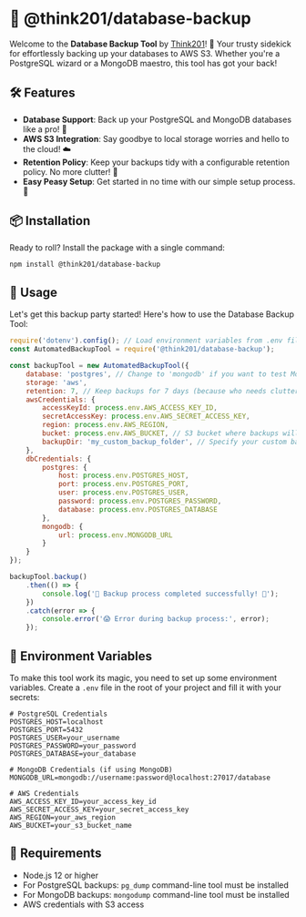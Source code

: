 # 🎉 @think201/database-backup

Welcome to the **Database Backup Tool** by [Think201](https://think201.com)! 🚀 Your trusty sidekick for effortlessly backing up your databases to AWS S3. Whether you're a PostgreSQL wizard or a MongoDB maestro, this tool has got your back!

## 🛠️ Features
- **Database Support**: Back up your PostgreSQL and MongoDB databases like a pro! 🥇
- **AWS S3 Integration**: Say goodbye to local storage worries and hello to the cloud! ☁️
- **Retention Policy**: Keep your backups tidy with a configurable retention policy. No more clutter! 🧹
- **Easy Peasy Setup**: Get started in no time with our simple setup process. 🎈

## 📦 Installation

Ready to roll? Install the package with a single command:

```bash
npm install @think201/database-backup
```

## 🚀 Usage

Let's get this backup party started! Here's how to use the Database Backup Tool:

```javascript
require('dotenv').config(); // Load environment variables from .env file
const AutomatedBackupTool = require('@think201/database-backup');

const backupTool = new AutomatedBackupTool({
    database: 'postgres', // Change to 'mongodb' if you want to test MongoDB
    storage: 'aws',
    retention: 7, // Keep backups for 7 days (because who needs clutter?)
    awsCredentials: {
        accessKeyId: process.env.AWS_ACCESS_KEY_ID,
        secretAccessKey: process.env.AWS_SECRET_ACCESS_KEY,
        region: process.env.AWS_REGION,
        bucket: process.env.AWS_BUCKET, // S3 bucket where backups will be stored
        backupDir: 'my_custom_backup_folder', // Specify your custom backup directory
    },
    dbCredentials: {
        postgres: {
            host: process.env.POSTGRES_HOST,
            port: process.env.POSTGRES_PORT,
            user: process.env.POSTGRES_USER,
            password: process.env.POSTGRES_PASSWORD,
            database: process.env.POSTGRES_DATABASE
        },
        mongodb: {
            url: process.env.MONGODB_URL
        }
    }
});

backupTool.backup()
    .then(() => {
        console.log('🎉 Backup process completed successfully! 🎉');
    })
    .catch(error => {
        console.error('😱 Error during backup process:', error);
    });
```

## 🌱 Environment Variables

To make this tool work its magic, you need to set up some environment variables. Create a `.env` file in the root of your project and fill it with your secrets:

```plaintext
# PostgreSQL Credentials
POSTGRES_HOST=localhost
POSTGRES_PORT=5432
POSTGRES_USER=your_username
POSTGRES_PASSWORD=your_password
POSTGRES_DATABASE=your_database

# MongoDB Credentials (if using MongoDB)
MONGODB_URL=mongodb://username:password@localhost:27017/database

# AWS Credentials
AWS_ACCESS_KEY_ID=your_access_key_id
AWS_SECRET_ACCESS_KEY=your_secret_access_key
AWS_REGION=your_aws_region
AWS_BUCKET=your_s3_bucket_name
```

## 📝 Requirements

- Node.js 12 or higher
- For PostgreSQL backups: `pg_dump` command-line tool must be installed
- For MongoDB backups: `mongodump` command-line tool must be installed
- AWS credentials with S3 access
